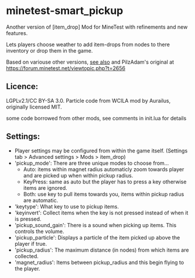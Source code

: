 # minetest-smart_pickup
Another version of [item_drop] Mod for MineTest with refinements and new features.

Lets players choose weather to add item-drops from nodes to there inventory or drop them in the game.

Based on variouse other versions, [see also](https://forum.minetest.net/search.php?keywords=item+drop&terms=all&author=&fid%5B%5D=46&sc=1&sf=titleonly&sr=topics&sk=t&sd=d&st=0&ch=300&t=0&submit=Search) and PilzAdam's original at https://forum.minetest.net/viewtopic.php?t=2656

## Licence:
LGPLv2.1/CC BY-SA 3.0. Particle code from WCILA mod by Aurailus, originally licensed MIT.

some code borrowed from other mods, see comments in init.lua for details

## Settings:
* Player settings may be configured from within the game itself.
  (Settings tab > Advanced settings > Mods > item_drop)
* 'pickup_mode': There are three unique modes to choose from...
  * Auto: items within magnet radius automaticly zoom towards player and are picked up when within pickup radius.
  * KeyPress: same as auto but the player has to press a key otherwise items are ignored.
  * Both: use key to pull items towards you, items within pickup radius are automatic.
* 'keytype': What key to use to pickup items.
* 'keyinvert': Collect items when the key is not pressed instead of when it is pressed.
* 'pickup_sound_gain': There is a sound when picking up items. This controls the volume.
* 'pickup_particle': Displays a particle of the item picked up above the player if true.
* 'pickup_radius': The maximum distance (in nodes) from which items are collected.
* 'magnet_radius': Items between pickup_radius and this begin flying to the player.
